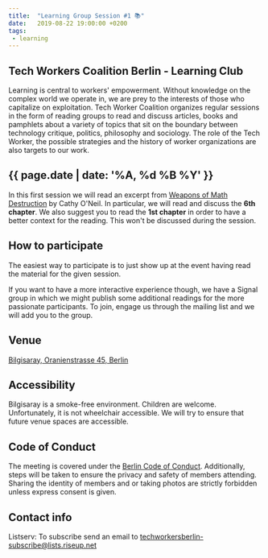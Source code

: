 ```yaml
---
title:  "Learning Group Session #1 📚"
date:   2019-08-22 19:00:00 +0200
tags:
 - learning
---
```


## Tech Workers Coalition Berlin - Learning Club
Learning is central to workers' empowerment. Without knowledge on the complex world we operate in, we are prey to the interests of those who capitalize on exploitation. Tech Worker Coalition organizes regular sessions in the form of reading groups to read and discuss articles, books and pamphlets about a variety of topics that sit on the boundary between technology critique, politics, philosophy and sociology. The role of the Tech Worker, the possible strategies and the history of worker organizations are also targets to our work.

## {{ page.date | date: '%A, %d %B %Y' }}
In this first session we will read an excerpt from [Weapons of Math Destruction](https://www.amazon.it/Weapons-Math-Destruction-Increases-Inequality/dp/0553418815) by Cathy O'Neil. In particular, we will read and discuss the **6th chapter**. We also suggest you to read the **1st chapter** in order to have a better context for the reading. This won't be discussed during the session.

## How to participate

The easiest way to participate is to just show up at the event having read the material for the given session.

If you want to have a more interactive experience though, we have a Signal group in which we might publish some additional readings for the more passionate participants. To join, engage us through the mailing list and we will add you to the group.

## Venue

[Bilgisaray, Oranienstrasse 45, Berlin](https://www.google.com/maps/place/Bilgisaray/@52.499971,13.4204474,17z/data=!3m1!4b1!4m5!3m4!1s0x47a84e34f7d3f0db:0x4a368a3631962abc!8m2!3d52.499971!4d13.4226362)

## Accessibility

Bilgisaray is a smoke-free environment. Children are welcome. Unfortunately, it is not wheelchair accessible. We will try to ensure that future venue spaces are accessible.


## Code of Conduct
The meeting is covered under the [Berlin Code of Conduct](https://berlincodeofconduct.org/). Additionally, steps will be taken to ensure the privacy and safety of members attending. Sharing the identity of members and or taking photos are strictly forbidden unless express consent is given.


## Contact info

Listserv: To subscribe send an email to [techworkersberlin-subscribe@lists.riseup.net](mailto:techworkersberlin-subscribe@lists.riseup.net)
